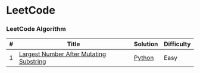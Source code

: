 # LeetCode

### LeetCode Algorithm

| #   | Title                                                                             | Solution                                                                                               | Difficulty |
| --- | --------------------------------------------------------------------------------- | ------------------------------------------------------------------------------------------------------ | ---------- |
| 1   | [Largest Number After Mutating Substring](https://leetcode.com/problems/two-sum/) | [Python](./algorithms/cpp/largestNumberAfterMutatingSubstring/LargestNumberAfterMutatingSubstring.cpp) | Easy       |
